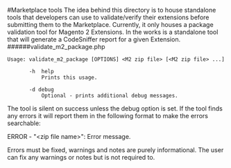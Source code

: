 #Marketplace tools
The idea behind this directory is to house standalone tools that developers can use to validate/verify their extensions before submitting them to the Marketplace. Currently, it only houses a package validation tool for Magento 2 Extensions. In the works is a standalone tool that will generate a CodeSniffer report for a given Extension.
######validate_m2_package.php
```
Usage: validate_m2_package [OPTIONS] <M2 zip file> [<M2 zip file> ...]

       -h  help
           Prints this usage.

       -d debug
           Optional - prints additional debug messages.
```
The tool is silent on success unless the debug option is set. If the tool finds any errors it will report them in the following format to make the errors searchable:

ERROR - "\<zip file name\>": Error message.

Errors must be fixed, warnings and notes are purely informational. The user can fix any warnings or notes but is not required to.
